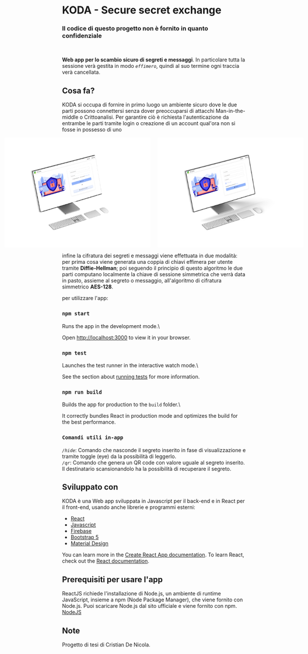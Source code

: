 #  KODA - Secure secret exchange
### Il codice di questo progetto non è fornito in quanto confidenziale
<br>

**Web app per lo scambio sicuro di segreti e messaggi**. In particolare tutta la sessione verà gestita in modo *`effimero`*, quindi al suo termine ogni traccia verà cancellata.

##  Cosa fa?
KODA si occupa di fornire in primo luogo un ambiente sicuro dove le due parti possono connettersi senza dover preoccuparsi di attacchi Man-in-the-middle o Crittoanalisi.
Per garantire ciò è richiesta l'autenticazione da entrambe le parti tramite login o creazione di un account qual'ora non si fosse in possesso di uno
<div style="display: flex; justify-content: center;">
  <img src="assets-readMe/koda-login.png" alt="login" title="login" style="display:block; margin-right: 20px;" width="400">
  <img src="assets-readMe/koda-signup.png" alt="signup" title="registrazione" style="display:block;" width="400">
</div>


infine la cifratura dei segreti e messaggi viene effettuata in due modalità: per prima cosa viene generata una coppia di chiavi effimera per utente tramite **Diffie-Hellman**;
poi seguendo il principio di questo algoritmo le due parti computano localmente la chiave di sessione simmetrica che verrà data in pasto, assieme al segreto o messaggio, all'algoritmo di cifratura simmetrico **AES-128**.

per utilizzare l'app:
###  `npm start`

Runs the app in the development mode.\

Open [http://localhost:3000](http://localhost:3000) to view it in your browser.

###  `npm test`

Launches the test runner in the interactive watch mode.\

See the section about [running tests](https://facebook.github.io/create-react-app/docs/running-tests) for more information.

  

###  `npm run build`

Builds the app for production to the `build` folder.\

It correctly bundles React in production mode and optimizes the build for the best performance.

###  `Comandi utili in-app`
*`/hide`*: Comando che nasconde il segreto inserito in fase di visualizzazione e tramite toggle (eye) da la possibilità di leggerlo. <br>
*`/qr`*: Comando che genera un QR code con valore uguale al segreto inserito. Il destinatario scansionandolo ha la possibilità di recuperare il segreto.


##  Sviluppato con

KODA è una Web app sviluppata in Javascript per il back-end e in React per il front-end, usando anche librerie e programmi esterni:
* [React](https://react.dev/)
* [Javascript](https://www.javascript.com/)
* [Firebase](https://firebase.google.com/)
* [Bootstrap 5](https://getbootstrap.com/docs/5.0/getting-started/introduction/)
* [Material Design](https://m3.material.io/)

You can learn more in the [Create React App documentation](https://react.dev/).
To learn React, check out the [React documentation](https://reactjs.org/).

  

##  Prerequisiti per usare l'app
ReactJS richiede l'installazione di Node.js, un ambiente di runtime JavaScript, insieme a npm (Node Package Manager), che viene fornito con Node.js. Puoi scaricare Node.js dal sito ufficiale e viene fornito con npm. [NodeJS](https://nodejs.org/en)


## Note
Progetto di tesi di Cristian De Nicola.
